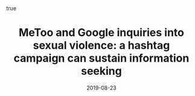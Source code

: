 ---
title: >-
  # MeToo and Google inquiries into sexual violence: a hashtag campaign can
  sustain information seeking
date: '2019-08-23'
authors:
  - Michelle R Kaufman
  - admin
  - Ciprian Crainiceanu
  - Mark Dredze
publication_types:
  - '2'
publication: 'Journal of interpersonal violence, _pp. 0886260519868197_'
publication_short: 'Journal of interpersonal violence, _pp. 0886260519868197_'
abstract: ''
abstract_short: ''
image_preview: ''
selected: false
projects: []
tags: []
url_preprint: ''
url_code: ''
url_dataset: ''
url_project: ''
url_slides: ''
url_video: ''
url_poster: ''
url_source: ''
math: true
highlight: true
header:
  image: ''
  caption: ''
---